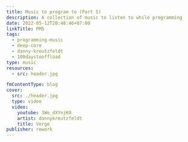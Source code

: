 ```yaml
---
title: Music to program to (Part 5)
description: A collection of music to listen to while programming
date: 2022-05-12T20:48:46+07:00
linkTitle: PM5
tags:
  - programming-music
  - deep-core
  - danny-kreutzfeldt
  - 100daystooffload
type: music
resources:
  - src: header.jpg

fmContentType: blog
cover:
  src: ./header.jpg
  type: video
  video:
    youtube: 3We_dXYnjK0
    artist: dannykreutzfeldt
    title: Verge
publisher: rework
---
```

